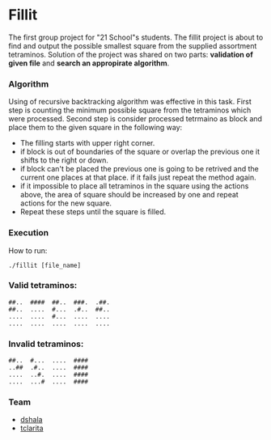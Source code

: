 # Fillit
The first group project for "21 School"s students. The fillit project is about to find and output the possible smallest square from the supplied assortment tetraminos.
Solution of the project was shared on two parts: **validation of given file** and **search an appropirate algorithm**.

### Algorithm
Using of recursive backtracking algorithm was effective in this task.
First step is counting the minimum possible square from the tetraminos which were processed.
Second step is consider processed tetrmaino as block and place them to the given square in the following way:
- The filling starts with upper right corner.
- if block is out of boundaries of the square or overlap the previous one it shifts to the right or down.
- if block can't be placed the previous one is going to be retrived and the current one places at that place. if it fails just repeat the method again.
- if it impossible to place all tetraminos in the square using the actions above, the area of square should be increased by one and repeat actions for the new square.
- Repeat these steps until the square is filled.

### Execution
How to run:
```
./fillit [file_name]
```
### Valid tetraminos:
```
##..  ####  ##..  ###.  .##.
##..  ....  #...  .#..  ##..
....  ....  #...  ....  ....
....  ....  ....  ....  ....
```

### Invalid tetraminos:
```
##..  #...  ....  ####
..##  .#..  ....  ####
....  ..#.  ....  ####
....  ...#  ....  ####
```

### Team
- [dshala](https://github.com/ITAlexey/)
- [tclarita](https://github.com/iles982)
